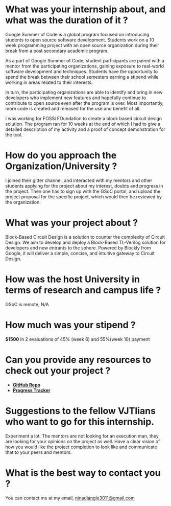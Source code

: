 # What was your internship about, and what was the duration of it ?

Google Summer of Code is a global program focused on introducing students to open source software development. Students work on a 10 week programming project with an open source organization during their break from a post secondary academic program.

As a part of Google Summer of Code, student participants are paired with a mentor from the participating organizations, gaining exposure to real-world software development and techniques. Students have the opportunity to spend the break between their school semesters earning a stipend while working in areas related to their interests.

In turn, the participating organizations are able to identify and bring in new developers who implement new features and hopefully continue to contribute to open source even after the program is over. Most importantly, more code is created and released for the use and benefit of all.

I was working for FOSSi FOundation to create a block based circuit design solution. The program ran for 10 weeks at the end of which I had to give a detailed description of my activity and a proof of concept demonstration for the tool.

# How do you approach the Organization/University ?

I joined their gitter channel, and interacted with my mentors and other students applying for the project about my interest, doubts and progress in the project. Then one has to sign up with the GSoC portal, and upload the project proposal for the specific project, which would then be reviewed by the organization.

# What was your project about ?

Block-Based Circuit Design is a solution to counter the complexity of Circuit Design. We aim to develop and deploy a Block-Based TL-Verilog solution for developers and new entrants to the sphere. Powered by Blockly from Google, it will deliver a simple, concise, and intuitive gateway to Circuit Design.

# How was the host University in terms of research and campus life ?

GSoC is remote, N/A

# How much was your stipend ?

**$1500** in 2 evaluations of 45% (week 6) and 55%(week 10) payment

# Can you provide any resources to check out your project ?

- [**GitHub Repo**](https://github.com/ninja3011/Block_Based_Circuit_Design)
- [**Progress Tracker**](https://ninadjangle.tech/gsoc-2021)

# Suggestions to the fellow VJTIians who want to go for this internship.

Experiment a lot. The mentors are not looking for an execution man, they are looking for your opinions on the project as well. Have a clear vision of how you would like the project completion to look like and communicate that to your peers and mentors.

# What is the best way to contact you ?

You can contact me at my email, [ninadjangle3011@gmail.com](mailto:ninadjangle3011@gmail.com)
